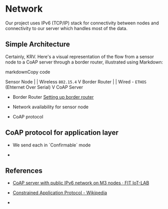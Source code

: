# Network

Our project uses IPv6 (TCP/IP) stack for connectivity between nodes and connectivity to our server which handles most of the data.



## Simple Architecture

Certainly, KRV. Here's a visual representation of the flow from a sensor node to a CoAP server through a border router, illustrated using Markdown:

markdownCopy code

Sensor Node
    |
    | Wireless `802.15.4`
    V
Border Router
    |
    | Wired - `ETHOS` (Ehternet Over Serial)
    V
CoAP Server



- Border Router [Setting up border router](https://github.com/KRVPerera/sense/wiki/Setting-up-border-router)

- Network availability for sensor node

- CoAP protocol



## CoAP protocol for application layer

- We send each in ´Confirmable´ mode

- 









## References

- [CoAP server with public IPv6 network on M3 nodes · FIT IoT-LAB](https://www.iot-lab.info/learn/tutorials/riot/riot-coap-m3/)

- [Constrained Application Protocol - Wikipedia](https://en.wikipedia.org/wiki/Constrained_Application_Protocol)

- 
